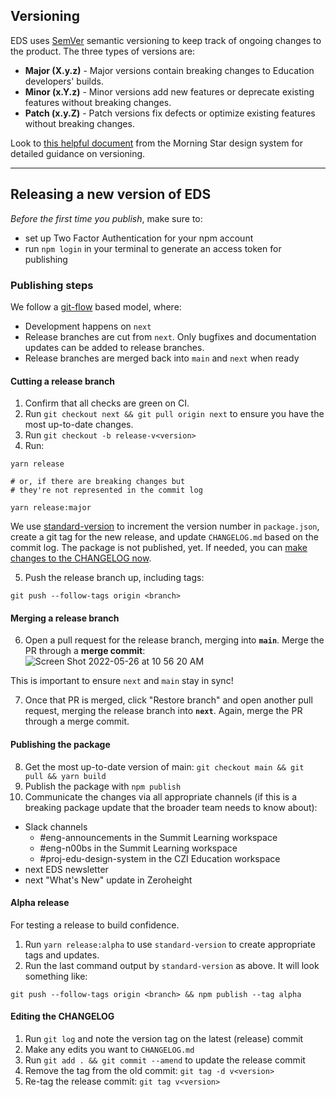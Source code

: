 ## Versioning

EDS uses [SemVer](https://semver.org/) semantic versioning to keep track of ongoing changes to the product. The three types of versions are:

- **Major (X.y.z)** - Major versions contain breaking changes to Education developers' builds.
- **Minor (x.Y.z)** - Minor versions add new features or deprecate existing features without breaking changes.
- **Patch (x.y.Z)** - Patch versions fix defects or optimize existing features without breaking changes.

Look to [this helpful document](http://designsystem.morningstar.com/about/versioning.html) from the Morning Star design system for detailed guidance on versioning.

---

## Releasing a new version of EDS

_Before the first time you publish_, make sure to:

- set up Two Factor Authentication for your npm account
- run `npm login` in your terminal to generate an access token for publishing

### Publishing steps

We follow a [git-flow](https://nvie.com/posts/a-successful-git-branching-model/) based model, where:

- Development happens on `next`
- Release branches are cut from `next`. Only bugfixes and documentation updates can be added to release branches.
- Release branches are merged back into `main` and `next` when ready

#### Cutting a release branch

1. Confirm that all checks are green on CI.
2. Run `git checkout next && git pull origin next` to ensure you have the most up-to-date changes.
3. Run `git checkout -b release-v<version>`
4. Run:

```
yarn release

# or, if there are breaking changes but
# they're not represented in the commit log

yarn release:major
```

We use [standard-version](https://github.com/conventional-changelog/standard-version) to increment the version number in `package.json`, create a git tag for the new release, and update `CHANGELOG.md` based on the commit log. The package is not published, yet. If needed, you can [make changes to the CHANGELOG now](#editing-the-changelog).

5. Push the release branch up, including tags:

```
git push --follow-tags origin <branch>
```

#### Merging a release branch

6. Open a pull request for the release branch, merging into **`main`**. Merge the PR through a **merge commit**:
   ![Screen Shot 2022-05-26 at 10 56 20 AM](https://user-images.githubusercontent.com/15840841/170514789-4f936ba2-c63d-486c-827a-b9e9e86b612e.png)

This is important to ensure `next` and `main` stay in sync!

7. Once that PR is merged, click "Restore branch" and open another pull request, merging the release branch into **`next`**. Again, merge the PR through a merge commit.

#### Publishing the package

8. Get the most up-to-date version of main: `git checkout main && git pull && yarn build`
9. Publish the package with `npm publish`
10. Communicate the changes via all appropriate channels (if this is a breaking package update that the broader team needs to know about):

- Slack channels
  - #eng-announcements in the Summit Learning workspace
  - #eng-n00bs in the Summit Learning workspace
  - #proj-edu-design-system in the CZI Education workspace
- next EDS newsletter
- next "What's New" update in Zeroheight

#### Alpha release

For testing a release to build confidence.

1. Run `yarn release:alpha` to use `standard-version` to create appropriate tags and updates.
2. Run the last command output by `standard-version` as above. It will look something like:

```
git push --follow-tags origin <branch> && npm publish --tag alpha
```

#### Editing the CHANGELOG

1. Run `git log` and note the version tag on the latest (release) commit
2. Make any edits you want to `CHANGELOG.md`
3. Run `git add . && git commit --amend` to update the release commit
4. Remove the tag from the old commit: `git tag -d v<version>`
5. Re-tag the release commit: `git tag v<version>`

